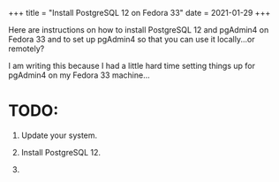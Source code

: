 +++
title = "Install PostgreSQL 12 on Fedora 33"
date = 2021-01-29
+++

Here are instructions on how to install PostgreSQL 12 and pgAdmin4 on Fedora 33 and to set up pgAdmin4 so that you can use it locally...or remotely?

I am writing this because I had a little hard time setting things up for pgAdmin4 on my Fedora 33 machine...

# TODO:

1. Update your system.

2. Install PostgreSQL 12.

3.
